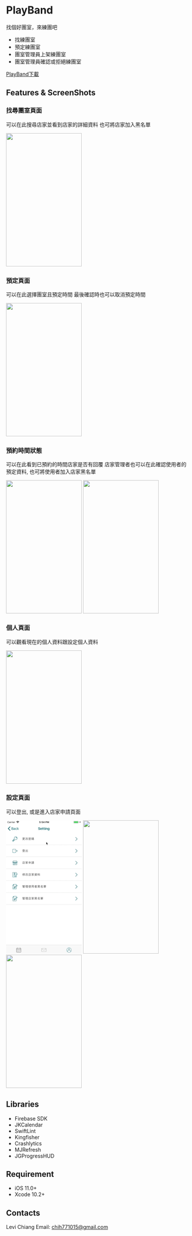 PlayBand
===

找個好團室，來練團吧

- 找練團室
- 預定練團室
- 團室管理員上架練團室
- 團室管理員確認或拒絕練團室

[PlayBand下載](https://itunes.apple.com/tw/app/id146173866)

Features & ScreenShots
---
### 找尋團室頁面

可以在此搜尋店家並看到店家的詳細資料
也可將店家加入黑名單

<img src="https://github.com/chih771015/AppPlayBand/blob/master/image/1.gif" width="207" height="364" align=center/>

### 預定頁面
可以在此選擇團室且預定時間
最後確認時也可以取消預定時間

<img src="https://github.com/chih771015/AppPlayBand/blob/master/image/2.gif" width="207" height="364" align=center/>

### 預約時間狀態
可以在此看到已預約的時間店家是否有回覆
店家管理者也可以在此確認使用者的預定資料, 也可將使用者加入店家黑名單

<img src="https://github.com/chih771015/AppPlayBand/blob/master/image/3.gif" width="207" height="364" align=center/> <img src="https://github.com/chih771015/AppPlayBand/blob/master/image/4.gif" width="207" height="364" align=center/>

### 個人頁面
可以觀看現在的個人資料跟設定個人資料

<img src="https://github.com/chih771015/AppPlayBand/blob/master/image/5.gif" width="207" height="364" align=center/>

### 設定頁面
可以登出, 或是進入店家申請頁面

<img src="https://github.com/chih771015/AppPlayBand/blob/master/image/6.gif" width="207" height="364" align=center/> <img src="https://github.com/chih771015/AppPlayBand/blob/master/image/7.gif" width="207" height="364" align=center/> <img src="https://github.com/chih771015/AppPlayBand/blob/master/image/8.gif" width="207" height="364" align=center/>

Libraries
---
- Firebase SDK
- JKCalendar
- SwiftLint
- Kingfisher 
- Crashlytics
- MJRefresh
- JGProgressHUD

Requirement
---
- iOS 11.0+
- Xcode 10.2+

Contacts
---

Levi Chiang
Email: chih771015@gmail.com
